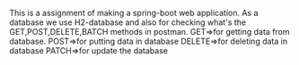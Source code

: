 This is a assignment of making a spring-boot web application.
As a database we use H2-database and also for checking what's the GET,POST,DELETE,BATCH methods in postman.
GET=>for getting data from database.
POST=>for putting data in database
DELETE=>for deleting data in database
PATCH=>for update the database
